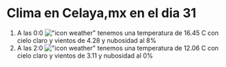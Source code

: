 # Clima en Celaya,mx en el dia 31

1. A las 0:0 !["icon weather"](http://openweathermap.org/img/w/02n.png) tenemos una temperatura de 16.45 C con cielo claro y  vientos de 4.28 y nubosidad al 8%
1. A las 2:0 !["icon weather"](http://openweathermap.org/img/w/01n.png) tenemos una temperatura de 12.06 C con cielo claro y  vientos de 3.11 y nubosidad al 0%
